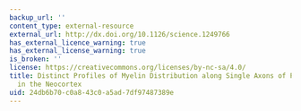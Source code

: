 ```yaml
---
backup_url: ''
content_type: external-resource
external_url: http://dx.doi.org/10.1126/science.1249766
has_external_licence_warning: true
has_external_license_warning: true
is_broken: ''
license: https://creativecommons.org/licenses/by-nc-sa/4.0/
title: Distinct Profiles of Myelin Distribution along Single Axons of Pyramidal Neurons
  in the Neocortex
uid: 24db6b70-c0a8-43c0-a5ad-7df97487389e
---
```

